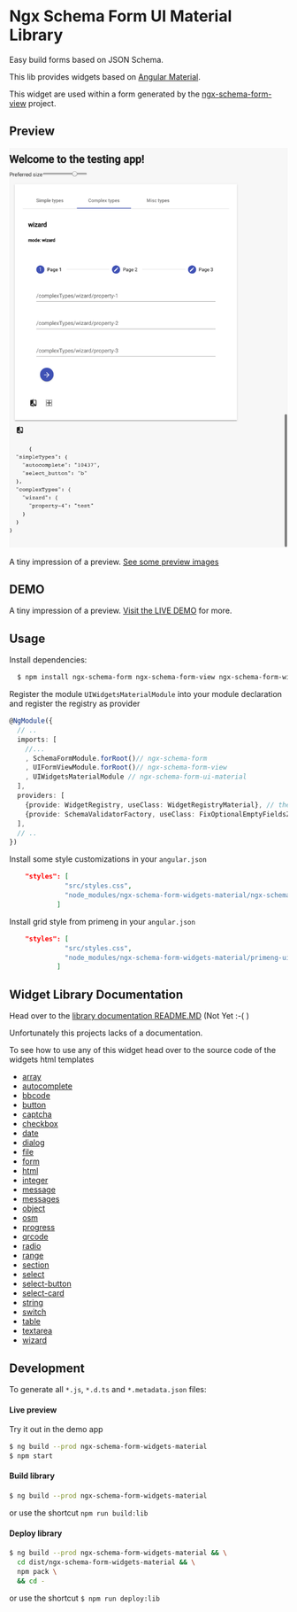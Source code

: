 # Ngx Schema Form UI Material Library

Easy build forms based on JSON Schema.

This lib provides widgets based on [Angular Material](https://material.angular.io/).

This widget are used within a form generated by the [ngx-schema-form-view](https://github.com/daniele-pecora/ngx-schema-form-view) project.


## Preview

![Preview](./_preview/stepper.png)

A tiny impression of a preview.
[See some preview images](./_preview/README.MD)


## DEMO
A tiny impression of a preview.
[Visit the LIVE DEMO](https://ngx-schema-form-material.web.app/) for more.

## Usage

Install dependencies: 
```bash
  $ npm install ngx-schema-form ngx-schema-form-view ngx-schema-form-widgets-material --save
```

Register the module `UIWidgetsMaterialModule` into your module declaration
and register the registry as provider

```typescript
@NgModule({
  // ..
  imports: [
    //... 
    , SchemaFormModule.forRoot()// ngx-schema-form
    , UIFormViewModule.forRoot()// ngx-schema-form-view
    , UIWidgetsMaterialModule // ngx-schema-form-ui-material
  ],
  providers: [
    {provide: WidgetRegistry, useClass: WidgetRegistryMaterial}, // the ui widget registry
    {provide: SchemaValidatorFactory, useClass: FixOptionalEmptyFieldsZSchemaValidatorFactory} // enhanced validator
  ],
  // ..
})

```




Install some style customizations in your `angular.json`

```json
    "styles": [
              "src/styles.css",
              "node_modules/ngx-schema-form-widgets-material/ngx-schema-form-widgets-material.css"
            ]
```

Install grid style from primeng in your `angular.json`

```json
    "styles": [
              "src/styles.css",
              "node_modules/ngx-schema-form-widgets-material/primeng-ui-g.css"
            ]
```


## Widget Library Documentation

Head over to the [library documentation README.MD](documentation/README.md) (Not Yet :-( )

Unfortunately this projects lacks of a documentation.

To see how to use any of this widget head over to the source code of the widgets html templates

- [array](../projects/ngx-schema-form-widgets-material/src/lib/widgets/array/array.widget.html)
- [autocomplete](../projects/ngx-schema-form-widgets-material/src/lib/widgets/autocomplete/autocomplete.widget.html)
- [bbcode](../projects/ngx-schema-form-widgets-material/src/lib/widgets/bbcode/bbcode.widget.html)
- [button](../projects/ngx-schema-form-widgets-material/src/lib/widgets/button/button.widget.html)
- [captcha](../projects/ngx-schema-form-widgets-material/src/lib/widgets/captcha/captcha.widget.html)
- [checkbox](../projects/ngx-schema-form-widgets-material/src/lib/widgets/checkbox/checkbox.widget.html)
- [date](../projects/ngx-schema-form-widgets-material/src/lib/widgets/date/date.widget.html)
- [dialog](../projects/ngx-schema-form-widgets-material/src/lib/widgets/dialog/dialog.widget.html)
- [file](../projects/ngx-schema-form-widgets-material/src/lib/widgets/file/file.widget.html)
- [form](../projects/ngx-schema-form-widgets-material/src/lib/widgets/form/form.widget.html)
- [html](../projects/ngx-schema-form-widgets-material/src/lib/widgets/html/html.widget.html)
- [integer](../projects/ngx-schema-form-widgets-material/src/lib/widgets/integer/integer.widget.html)
- [message](../projects/ngx-schema-form-widgets-material/src/lib/widgets/message/message.widget.html)
- [messages](../projects/ngx-schema-form-widgets-material/src/lib/widgets/messages/messages.widget.html)
- [object](../projects/ngx-schema-form-widgets-material/src/lib/widgets/object/object.widget.html)
- [osm](../projects/ngx-schema-form-widgets-material/src/lib/widgets/osm/osm.widget.html)
- [progress](../projects/ngx-schema-form-widgets-material/src/lib/widgets/progress/progress.widget.html)
- [qrcode](../projects/ngx-schema-form-widgets-material/src/lib/widgets/qrcode/qrcode.widget.html)
- [radio](../projects/ngx-schema-form-widgets-material/src/lib/widgets/radio/radio.widget.html)
- [range](../projects/ngx-schema-form-widgets-material/src/lib/widgets/range/range.widget.html)
- [section](../projects/ngx-schema-form-widgets-material/src/lib/widgets/section/section.widget.html)
- [select](../projects/ngx-schema-form-widgets-material/src/lib/widgets/select/select.widget.html)
- [select-button](../projects/ngx-schema-form-widgets-material/src/lib/widgets/select-button/select-button.widget.html)
- [select-card](../projects/ngx-schema-form-widgets-material/src/lib/widgets/select-card/select-card.widget.html)
- [string](../projects/ngx-schema-form-widgets-material/src/lib/widgets/string/string.widget.html)
- [switch](../projects/ngx-schema-form-widgets-material/src/lib/widgets/switch/switch.widget.html)
- [table](../projects/ngx-schema-form-widgets-material/src/lib/widgets/table/table.widget.html)
- [textarea](../projects/ngx-schema-form-widgets-material/src/lib/widgets/textarea/textarea.widget.html)
- [wizard](../projects/ngx-schema-form-widgets-material/src/lib/widgets/wizard/wizard.widget.html)



## Development

To generate all `*.js`, `*.d.ts` and `*.metadata.json` files:

#### Live preview

Try it out in the demo app

```bash
$ ng build --prod ngx-schema-form-widgets-material
$ npm start
```

#### Build library

```bash
$ ng build --prod ngx-schema-form-widgets-material
```

or use the shortcut `npm run build:lib`


#### Deploy library

```bash
$ ng build --prod ngx-schema-form-widgets-material && \
  cd dist/ngx-schema-form-widgets-material && \
  npm pack \
  && cd -
```

or use the shortcut `$ npm run deploy:lib`
